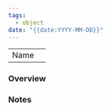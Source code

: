 ```yaml
---
tags:
  - object
date: "{{date:YYYY-MM-DD}}"
---
```


|         |     |
| ------- | --- |
| Name    |     |

### Overview


### Notes




